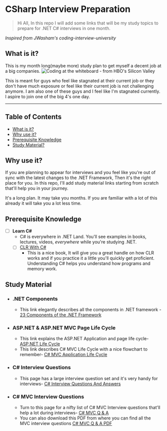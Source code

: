 # CSharp Interview Preparation
> Hi All, In this repo I will add some links that will be my study topics to  prepare for .NET C# interviews in one month.

*Inspired from JWasham's coding-interview-university*
## What is it?

This is my month long(maybe more) study plan to get myself a decent job at a big companies.
![Coding at the whiteboard - from HBO's Silicon Valley](https://dng5l3qzreal6.cloudfront.net/2016/Aug/coding_board_small-1470866369118.jpg)

This is meant for guys who feel like stagnated at their current job or they don't have much exposure or feel like their current job is not challenging anymore. I am also one of these guys and I feel like I'm stagnated currently. I aspire to join one of the big 4's one day.

---

## Table of Contents

- [What is it?](#what-is-it)
- [Why use it?](#why-use-it)
- [Prerequisite Knowledge](#prerequisite-knowledge)
- [Study Material?](#study-material)
## Why use it?

If you are planning to appear for interviews and you feel like you're out of sync with the latest changes to the .NET Framework,
Then it's the right place for you. In this repo, I'll add study material links starting from scratch that'll help you in your journey. 

It's a long plan. It may take you months. If you are familiar with a lot of this already it will take you a lot less time.

## Prerequisite Knowledge

- [ ] **Learn C#**
    - C# is everywhere in .NET Land. You'll see examples in books, lectures, videos, *everywhere* while you're studying .NET.
    - [ ] [CLR With C#](http://www.amazon.in/CLR-via-C-Microsoft-Press/dp/9351190900/ref=sr_1_fkmr0_1?s=books&ie=UTF8&qid=1491503871&sr=1-1-fkmr0&keywords=clr+via+csharp)
        - This is a nice book, It will give you a great handle on how CLR works and if you practice it a little
            you'll quickly get proficient. Understanding C# helps you understand how programs and memory work.
        
## Study Material
- ### .NET Components
  - This link elegantly describes all the components in .NET framework -
    [23 Components of the .NET Framework](http://www.developerin.net/a/39-Intro-to-.Net-FrameWork/23-Components-of-.Net-Framework)
- ### ASP.NET & ASP.NET MVC Page Life Cycle
  - This link explains the ASP.NET Application and page life cycle-
    [ASP.NET Life Cycle](https://www.codeproject.com/Articles/457647/Understanding-ASP-NET-Application-and-Page-Life-Cy)
  - This link describes C# MVC Life Cycle with a nice flowchart to remember-
    [C# MVC Application Life Cycle](http://www.dotnetinterviewquestions.in/article_explain-mvc-application-life-cycle_210.html)
- ### C# Interview Questions
  - This page has a large interview question set and it's very handy for interviews-
    [C# Interview Questions And Answers](http://www.c-sharpcorner.com/UploadFile/8ef97c/C-Sharp-net-interview-questions-and-answers/)
- ### C# MVC Interview Questions
  - Turn to this page for a nifty list of C# MVC Interview questions that'll help a lot during interviews-
    [C# MVC Q & A](http://www.c-sharpcorner.com/uploadfile/8ef97c/most-asked-asp-net-mvc-interview-questions-and-answers/)
  - You can also download this PDF from where you can find all the MVC interview questions
    [C# MVC Q & A PDF](http://www.dotnettricks.com/books/mvc/interview)
    
  
  
  
    
